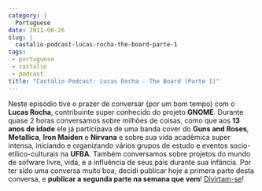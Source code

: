 ```yaml
---
category: |
  Portuguese
date: 2011-06-26
slug: |
  castalio-podcast-lucas-rocha-the-board-parte-1
tags:
 - portuguese
 - castalio
 - podcast
title: "Castálio Podcast: Lucas Rocha - The Board (Parte 1)"
---
```


Neste episódio tive o prazer de conversar (por um bom tempo) com o
**Lucas Rocha**, contribuinte super conhecido do projeto **GNOME**.
Durante quase 2 horas conversamos sobre milhões de coisas, como que aos
**13 anos de idade** ele já participava de uma banda cover do **Guns and
Roses**, **Metallica**, **Iron Maiden** e **Nirvana** e sobre sua vida
acadêmica super intensa, iniciando e organizando vários grupos de estudo
e eventos socio-etílico-culturais na **UFBA**. Também conversamos sobre
projetos do mundo de sofware livre, vida, e a influência de seus pais
durante sua infância. Por ter sido uma conversa muito boa, decidi
publicar hoje a primera parte desta conversa, e **publicar a segunda
parte na semana que vem**! [Divirtam-se](http://wp.me/p1mMfJ-I)!
